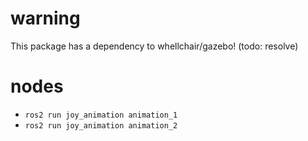# warning
This package has a dependency to whellchair/gazebo! (todo: resolve)

# nodes
 - `ros2 run joy_animation animation_1`
 - `ros2 run joy_animation animation_2`



 


